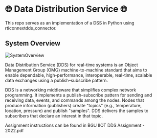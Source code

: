 # :globe_with_meridians: Data Distribution Service :globe_with_meridians:
This repo serves as an implementation of a DSS in Python using rticonnextdds_connector.

## System Overview 
![SystemOverview](SystemOverview.png)

Data Distribution Service (DDS) for real-time systems is an Object Management Group (OMG) machine-to-machine standard that aims to enable dependable, high-performance, interoperable, real-time, scalable data exchanges using a publish–subscribe pattern.


DDS is a networking middleware that simplifies complex network programming. It implements a publish–subscribe pattern for sending and receiving data, events, and commands among the nodes. Nodes that produce information (publishers) create "topics" (e.g., temperature, location, pressure) and publish "samples". DDS delivers the samples to subscribers that declare an interest in that topic. 



Assignment instructions can be found in BGU IIOT DDS Assignment - 2022.pdf
